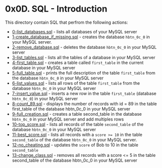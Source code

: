 # 0x0D. SQL - Introduction
This directory contain SQL that perfrom the following actions:
- [0-list_databases.sql](0-list_databases.sql) - lists all databases of your MySQL server
- [1-create_database_if_missing.sql](1-create_database_if_missing.sql) - creates the database `hbtn_0c_0` in your MySQL server.
- [2-remove_database.sql](2-remove_database.sql) - deletes the database `hbtn_0c_0` in your MySQL server
- [3-list_tables.sql](3-list_tables.sql) - lists all the tables of a database in your MySQL server
- [4-first_table.sql](4-first_table.sql) - creates a table called `first_table` in the current database in your MySQL server
- [5-full_table.sql](5-full_table.sql) - prints the full description of the table `first_table` from the database `hbtn_0c_0` in your MySQL server
- [6-list_values.sql](6-list_values.sql) - lists all rows of the table `first_table` from the database `hbtn_0c_0` in your MySQL server
- [7-insert_value.sql](7-insert_value.sql) - inserts a new row in the table `first_table` (database `hbtn_0c_0`) in your MySQL server
- [8-count_89.sql](8-count_89.sql) - displays the number of records with id = 89 in the table first_table of the database hbtn_0c_0 in your MySQL server
- [9-full_creation.sql](9-full_creation.sql) - creates a table second_table in the database `hbtn_0c_0` in your MySQL server and add multiples rows
- [10-top_score.sql](10-top_score.sql) - lists all records of the table `second_table` of the database `hbtn_0c_0` in your MySQL server
- [11-best_score.sql](11-best_score.sql) - lists all records with a `score >= 10` in the table `second_table` of the database `hbtn_0c_0` in your MySQL server.
- [12-no_cheating.sql](12-no_cheating.sql) - updates the `score` of Bob to 10 in the table `second_table`
- [13-change_class.sql](13-change_class.sql) - removes all records with a score <= 5 in the table second_table of the database hbtn_0c_0 in your MySQL server